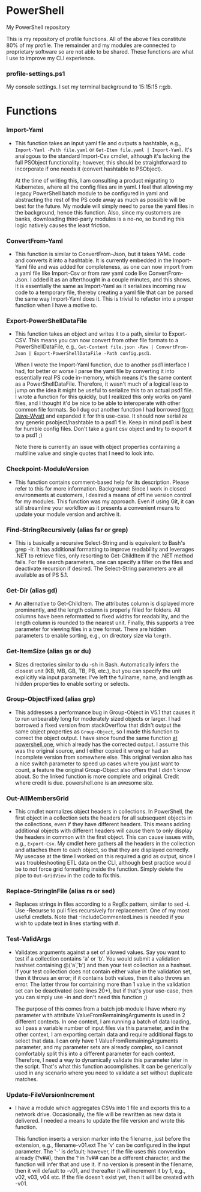 # PowerShell
My PowerShell repository

This is my repository of profile functions. All of the above files constitute 80% of my profile. The remainder and my modules are connected to proprietary software so are not able to be shared. These functions are what I use to improve my CLI experience.

### profile-settings.ps1

  My console settings. I set my terminal background to 15:15:15 r:g:b.

# Functions

### Import-Yaml

* This function takes an input yaml file and outputs a hashtable, e.g., `Import-Yaml -Path file.yaml` or `Get-Item file.yaml | Import-Yaml`. It's analogous to the standard Import-Csv cmdlet, although it's lacking the full PSObject functionality; however, this should be straightforward to incorporate if one needs it (convert hashtable to PSObject).

  At the time of writing this, I am consulting a product migrating to Kubernetes, where all the config files are in yaml. I feel that allowing my legacy PowerShell batch module to be configured in yaml and abstracting the rest of the PS code away as much as possible will be best for the future. My module will simply need to parse the yaml files in the background, hence this function. Also, since my customers are banks, downloading third-party modules is a no-no, so bundling this logic natively causes the least friction.

### ConvertFrom-Yaml

* This function is similar to ConvertFrom-Json, but it takes YAML code and converts it into a hashtable. It is currently embedded in the Import-Yaml file and was added for completeness, as one can now import from a yaml file like Import-Csv or from raw yaml code like ConvertFrom-Json. I added it as an afterthought in a couple minutes, and this shows. It is essentially the same as Import-Yaml as it serializes incoming raw code to a temporary file, thereby creating a yaml file that can be parsed the same way Import-Yaml does it. This is trivial to refactor into a proper function when I have a motive to.

### Export-PowerShellDataFile

* This function takes an object and writes it to a path, similar to Export-CSV. This means you can now convert from other file formats to a PowerShellDataFile, e.g., `Get-Content file.json -Raw | ConvertFrom-Json | Export-PowerShellDataFile -Path config.psd1`.

  When I wrote the Import-Yaml function, due to another psd1 interface I had, for better or worse I parse the yaml file by converting it into essentially real PS code in-memory, which means it's the same content as a PowerShellDataFile. Therefore, it wasn't much of a logical leap to jump on the idea it might be useful to serialize this to an actual psd1 file. I wrote a function for this quickly, but I realized this only works on yaml files, and I thought it'd be nice to be able to interoperate with other common file formats. So I dug out another function I had borrowed [from Dave-Wyatt](https://stackoverflow.com/a/34383464/6076137) and expanded it for this use-case. It should now serialize any generic psobject/hashtable to a psd1 file. Keep in mind psd1 is best for humble config files. Don't take a giant csv object and try to export it to a psd1 ;)
  
  Note there is currently an issue with object properties containing a multiline value and single quotes that I need to look into.

### Checkpoint-ModuleVersion
* This function contains comment-based help for its description. Please refer to this for more information. Background: Since I work in closed environments at customers, I desired a means of offline version control for my modules. This function was my approach. Even if using Git, it can still streamline your workflow as it presents a convenient means to update your module version and archive it.

### Find-StringRecursively (alias fsr or grep)
* This is basically a recursive Select-String and is equivalent to Bash's grep -ir. It has additional formatting to improve readability and leverages .NET to retrieve files, only resorting to Get-ChildItem if the .NET method fails. For file search parameters, one can specify a filter on the files and deactivate recursion if desired. The Select-String parameters are all available as of PS 5.1.

### Get-Dir (alias gd)
* An alternative to Get-ChildItem. The attributes column is displayed more prominently, and the length column is properly filled for folders. All columns have been reformatted to fixed widths for readability, and the length column is rounded to the nearest unit. Finally, this supports a tree parameter for viewing files in a tree format. There are hidden parameters to enable sorting, e.g., on directory size via `length`.

### Get-ItemSize (alias gs or du)
* Sizes directories similar to du -sh in Bash. Automatically infers the closest unit (KB, MB, GB, TB, PB, etc.), but you can specify the unit explicitly via input parameter. I've left the fullname, name, and length as hidden properties to enable sorting or selects.

### Group-ObjectFixed (alias grp)
* This addresses a performance bug in Group-Object in V5.1 that causes it to run unbearably long for moderately sized objects or larger. I had borrowed a fixed version from stackOverflow that didn't output the same object properties as `Group-Object`, so I made this function to correct the object output. I have since found the same function [at powershell.one](https://powershell.one/tricks/performance/group-object), which already has the corrected output. I assume this was the original source, and I either copied it wrong or had an incomplete version from somewhere else. This original version also has a nice switch parameter to speed up cases where you just want to count, a feature the original Group-Object also offers that I didn't know about. So the linked function is more complete and original. Credit where credit is due. powershell.one is an awesome site.

### Out-AllMembersGrid
* This cmdlet normalizes object headers in collections. In PowerShell, the first object in a collection sets the headers for all subsequent objects in the collections, even if they have different headers. This means adding additional objects with different headers will cause them to only display the headers in common with the first object. This can cause issues with, e.g., `Export-Csv`. My cmdlet here gathers all the headers in the collection and attaches them to each object, so that they are displayed correctly. My usecase at the time I worked on this required a grid as output, since I was troubleshooting ETL data on the CLI, although best practice would be to not force grid formatting inside the function. Simply delete the pipe to `Out-GridView` in the code to fix this.

### Replace-StringInFile (alias rs or sed)
* Replaces strings in files according to a RegEx pattern, similar to sed -i. Use -Recurse to pull files recursively for replacement. One of my most useful cmdlets. Note that -IncludeCommentedLines is needed if you wish to update text in lines starting with #.

### Test-ValidArgs
* Validates arguments against a set of allowed values. Say you want to test if a collection contains 'a' or 'b'. You would submit a validation hashset containing @('a','b') and then your test collection as a hashset. If your test collection does not contain either value in the validation set, then it throws an error; if it contains both values, then it also throws an error. The latter throw for containing more than 1 value in the validation set can be deactivated (see lines 20+), but if that's your use-case, then you can simply use -in and don't need this function ;)

  The purpose of this comes from a batch job module I have where my parameter with attribute ValueFromRemainingArguments is used in 2 different contexts. In one context, I am running a batch of data loading, so I pass a variable number of input files via this parameter, and in the other context, I am exporting certain data and require additional flags to select that data. I can only have 1 ValueFromRemainingArguments parameter, and my parameter sets are already complex, so I cannot comfortably split this into a different parameter for each context. Therefore, I need a way to dynamically validate this parameter later in the script. That's what this function accomplishes. It can be generically used in any scenario where you need to validate a set without duplicate matches.

### Update-FileVersionIncrement

* I have a module which aggregates CSVs into 1 file and exports this to a network drive.  Occasionally, the file will be rewritten as new data is delivered. I needed a means to update the file version and wrote this function.

  This function inserts a version marker into the filename, just before the extension, e.g., filename-v01.ext The 'v' can be configured in the input parameter. The '-' is default; however, if the file uses this convention already (?v##), then the ? in ?v## can be a different character, and the function will infer that and use it. If no version is present in the filename, then it will default to -v01, and thereafter it will increment it by 1, e.g., v02, v03, v04 etc. If the file doesn't exist yet, then it will be created with -v01.
